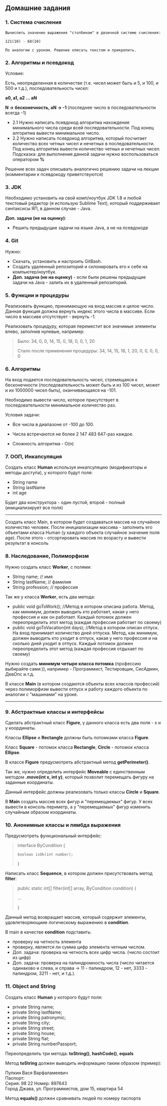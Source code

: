 ## Домашние задания

### 1. Система счисления

```
Вычислить значение выражения "столбиком" в двоичной системе счисления:

121(10) - 68(10)

По аналогии с уроком. Решение описать текстом и прикрепить.
```

### 2. Алгоритмы и псевдокод

Условие:

Есть, неопределенная в количестве (т.е. чисел может быть и 5, и 100, и 500 и т.д.), последовательность чисел:

**а0, а1, а2 ... аN**

**N -> бесконечность, aN -> -1** (последнее число в последовательности всегда -1)

* 2.1 Нужно написать псевдокод алгоритма нахождения минимального числа среди всей последовательности. Под конец алгоритма вывести минимальное число.
* 2.2 Нужно написать псевдокод алгоритма, который посчитает количество всех четных чисел и нечетных в последовательности. Под конец алгоритма вывести количество четных и нечетных чисел. Подсказка: для выполнения данной задачи нужно воспользоваться оператором **%**

Решение всех задач описывать аналогично решению задачи на лекции (комментарии к псевдокоду приветствуются)

### 3. JDK

Необходимо установить на свой комп/ноутбук JDK 1.8 и любой текстовый редактор (я использую Sublime Text), который поддерживает синтаксисы ЯП, в данном случае - Java. 

**Доп. задача (не на оценку)**:
- Решить предыдущие задачи на языке Java, а не на псевдокоде


### 4. Git

Нужно:
* Скачать, установить и настроить GitBash. 
* Создать удаленный репозиторий и склонировать его к себе на компьютер/ноутбук.
* **Доп. задача (не на оценку)** - если были решены предыдущие задачи на Java - залить их в удаленный репозиторий.


### 5. Функции и процедуры

Реализовать функцию, принимающую на вход массив и целое число. Данная функция должна вернуть индекс этого числа в массиве. Если число в массиве отсутствует - вернуть -1.

Реализовать процедуру, которая переместит все значимые элементы влево, заполнив нулевые, например:

> Было:
> 34, 0, 0, 14, 15, 0, 18, 0, 0, 1, 20
> 
> Стало после применения процедуры:
> 34, 14, 15, 18, 1, 20, 0, 0, 0, 0, 0


### 6. Алгоритмы

На вход подается последовательность чисел, стремящаяся к бесконечности (последовательность может быть и из 100 чисел, может и их 1000000 чисел быть), оканчивающаяся на -101.

Необходимо вывести число, которое присутствует в последовательности минимальное количество раз.

Условия задачи:

* Все числа в диапазоне от -100 до 100. 

* Числа встречаются не более 2 147 483 647-раз каждое.

* Сложность алгоритма - O(n)


### 7. ООП, Инкапсуляция

Создать класс **Human** используя инкапсуляцию (модификаторы и методы доступа), у которого будут поля:
   * String name
   * String lastName
   * int age

Будет два конструктора - один пустой, второй - полный (инициализирует все поля)
***
Создать класс Main, в котором будет создаваться массив на случайное количество человек. После инициализации массива - заполнить его объектами класса Human (у каждого объекта случайное значение поля age). После этого - отсортировать массив по возрасту и вывести результат в консоль

### 8. Наследование, Полиморфизм

Нужно создать класс **Worker**, с полями:

* String name; // имя
* String lastName; // фамилия
* String profession; // профессия

Так же у класса **Worker**, есть два метода:

* public void goToWork(); //Метод в котором описана работа. Метод, как минимум, должен выводить кто работает, какая у него профессия и как он работает. Каждый потомок должен переопределить этот метод (каждая профессия работает по своему)
* public void goToVacation(int days); //Метод в котором описан отпуск. На вход принимает количество дней отпуска. Метод, как минимум, должен выводить кто уходит в отпуск, какая у него профессия и на сколько дней уходит в отпуск. Каждый потомок должен переопределить этот метод (каждая профессия отдыхает по своему)

Нужно создать **минимум четыре класса потомка** (профессию выбирайте сами:)), например - Программист, Тестировщик, СисАдмин, ДевОпс и.т.д.

В классе **Main** (в котором создаются объекты всех классов профессий) через полиморфизм вывести отпуск и работу каждого объекта по аналогии с "машинами" на уроке.
***

### 9. Абстрактные классы и интерфейсы

Сделать абстрактный класс **Figure**, у данного класса есть два поля - x и y координаты.

Классы **Ellipse** и **Rectangle** должны быть потомками класса **Figure**.

Класс **Square** - потомок класса **Rectangle**, **Circle** - потомок класса **Ellipse**.

В классе **Figure** предусмотреть абстрактный метод **getPerimeter()**.

Так же, нужно определить интерфейс **Moveable** c единственным методом **.move(int x, int y)**, который позволит перемещать фигуру на заданные координаты.

Данный интерфейс должны реализовать только классы **Circle** и **Square**.

В **Main** создать массив всех фигур и "перемещаемых" фигур. У всех вывести в консоль периметр, а у "перемещаемых" фигур изменить случайным образом координаты.

### 10. Анонимные классы и лямбда выражения

Предусмотреть функциональный интерфейс:

> interface ByCondition {
> 
>     boolean isOk(int number);
> 
> }

Написать класс **Sequence**, в котором должен присутствовать метод **filter**:

> public static int[] filter(int[] array, ByCondition condition) {
> 
>   ...
> 
> }

Данный метод возвращает массив, который содержит элементы, удовлетворяющиие логическому выражению в **condition**.

В main в качестве **condition** подставить:

- проверку на четность элемента
- проверку, является ли сумма цифр элемента четным числом.
- Доп. задача: проверка на четность всех цифр числа. (число состоит из цифр) 
- Доп. задача: проверка на палиндромность числа (число читается одинаково и слева, и справа -> 11 - палиндром, 12 - нет, 3333 - палиндром, 3211 - нет, и т.д.).

### 11. Object and String

Создать класс **Human** у которого будут поля:

* private String name;
* private String lastName;
* private String patronymic;
* private String city;
* private String street;
* private String house;
* private String flat;
* private String numberPassport;

Переопределить три метода: **toString()**, **hashCode()**, **equals**

Метод **toString** должен выводить информацию таким образом (пример):

Пупкин Вася Варфаламеевич \
Паспорт:\
Серия: 98 22 Номер: 897643\
Город Джава, ул. Программистов, дом 15, квартира 54

Метод **equals()** должен сравнивать людей по номеру паспорта
